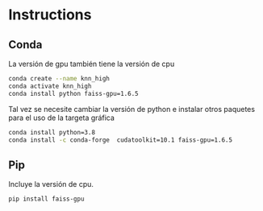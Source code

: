 # Instructions

## Conda

La versión de gpu también tiene la versión de cpu

```sh
conda create --name knn_high
conda activate knn_high
conda install python faiss-gpu=1.6.5
```

Tal vez se necesite cambiar la versión de python e instalar otros paquetes para el uso de la targeta gráfica

```sh
conda install python=3.8
conda install -c conda-forge  cudatoolkit=10.1 faiss-gpu=1.6.5
```

## Pip

Incluye la versión de cpu.

```sh
pip install faiss-gpu
```
